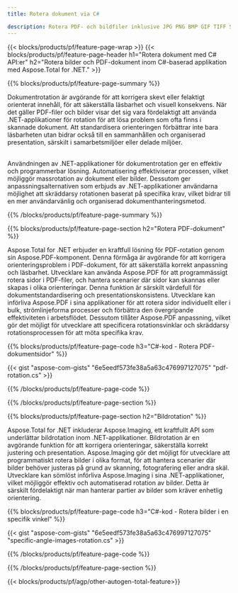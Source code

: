 ```yaml
---
title: Rotera dokument via C# 

description: Rotera PDF- och bildfiler inklusive JPG PNG BMP GIF TIFF SVG via ditt C#-program.
---
```


{{< blocks/products/pf/feature-page-wrap >}}
{{< blocks/products/pf/feature-page-header h1="Rotera dokument med C# API:er" h2="Rotera bilder och PDF-dokument inom C#-baserad applikation med Aspose.Total for .NET." >}}

{{% blocks/products/pf/feature-page-summary %}}

Dokumentrotation är avgörande för att korrigera skevt eller felaktigt orienterat innehåll, för att säkerställa läsbarhet och visuell konsekvens. När det gäller PDF-filer och bilder visar det sig vara fördelaktigt att använda .NET-applikationer för rotation för att lösa problem som ofta finns i skannade dokument. Att standardisera orienteringen förbättrar inte bara läsbarheten utan bidrar också till en sammanhållen och organiserad presentation, särskilt i samarbetsmiljöer eller delade miljöer. <br /><br />

Användningen av .NET-applikationer för dokumentrotation ger en effektiv och programmerbar lösning. Automatisering effektiviserar processen, vilket möjliggör massrotation av dokument eller bilder. Dessutom ger anpassningsalternativen som erbjuds av .NET-applikationer användarna möjlighet att skräddarsy rotationen baserat på specifika krav, vilket bidrar till en mer användarvänlig och organiserad dokumenthanteringsmetod.

{{% /blocks/products/pf/feature-page-summary  %}}


{{% blocks/products/pf/feature-page-section  h2="Rotera PDF-dokument" %}}

Aspose.Total for .NET erbjuder en kraftfull lösning för PDF-rotation genom sin Aspose.PDF-komponent. Denna förmåga är avgörande för att korrigera orienteringsproblem i PDF-dokument, för att säkerställa korrekt anpassning och läsbarhet. Utvecklare kan använda Aspose.PDF för att programmässigt rotera sidor i PDF-filer, och hantera scenarier där sidor kan skannas eller skapas i olika orienteringar. Denna funktion är särskilt värdefull för dokumentstandardisering och presentationskonsistens. Utvecklare kan införliva Aspose.PDF i sina applikationer för att rotera sidor individuellt eller i bulk, strömlinjeforma processer och förbättra den övergripande effektiviteten i arbetsflödet. Dessutom tillåter Aspose.PDF anpassning, vilket gör det möjligt för utvecklare att specificera rotationsvinklar och skräddarsy rotationsprocessen för att möta specifika krav.

{{% blocks/products/pf/feature-page-code h3="C#-kod - Rotera PDF-dokumentsidor" %}}

{{< gist "aspose-com-gists" "6e5eedf573fe38a5a63c476997127075" "pdf-rotation.cs" >}}

{{% /blocks/products/pf/feature-page-code  %}}

{{% /blocks/products/pf/feature-page-section %}}


{{% blocks/products/pf/feature-page-section  h2="Bildrotation" %}}

Aspose.Total for .NET inkluderar Aspose.Imaging, ett kraftfullt API som underlättar bildrotation inom .NET-applikationer. Bildrotation är en avgörande funktion för att korrigera orienteringar, säkerställa korrekt justering och presentation. Aspose.Imaging gör det möjligt för utvecklare att programmatiskt rotera bilder i olika format, för att hantera scenarier där bilder behöver justeras på grund av skanning, fotografering eller andra skäl. Utvecklare kan sömlöst införliva Aspose.Imaging i sina .NET-applikationer, vilket möjliggör effektiv och automatiserad rotation av bilder. Detta är särskilt fördelaktigt när man hanterar partier av bilder som kräver enhetlig orientering. 

{{% blocks/products/pf/feature-page-code h3="C#-kod - Rotera bilder i en specifik vinkel" %}}

{{< gist "aspose-com-gists" "6e5eedf573fe38a5a63c476997127075" "specific-angle-images-rotation.cs" >}}

{{% /blocks/products/pf/feature-page-code  %}}

{{% /blocks/products/pf/feature-page-section %}}

{{< blocks/products/pf/agp/other-autogen-total-feature>}}